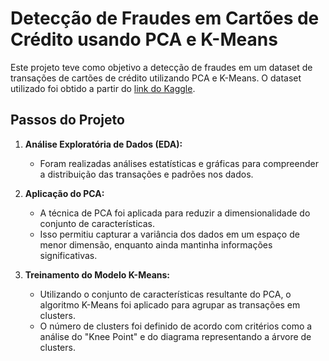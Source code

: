 # Detecção de Fraudes em Cartões de Crédito usando PCA e K-Means

Este projeto teve como objetivo a detecção de fraudes em um dataset de transações de cartões de crédito utilizando PCA e K-Means. O dataset utilizado foi obtido a partir do [link do Kaggle](https://www.kaggle.com/datasets/arjunbhasin2013/ccdata).

## Passos do Projeto

1. **Análise Exploratória de Dados (EDA):**
   - Foram realizadas análises estatísticas e gráficas para compreender a distribuição das transações e padrões nos dados.
     
2. **Aplicação do PCA:**
   - A técnica de PCA foi aplicada para reduzir a dimensionalidade do conjunto de características.
   - Isso permitiu capturar a variância dos dados em um espaço de menor dimensão, enquanto ainda mantinha informações significativas.

3. **Treinamento do Modelo K-Means:**
   - Utilizando o conjunto de características resultante do PCA, o algoritmo K-Means foi aplicado para agrupar as transações em clusters.
   - O número de clusters foi definido de acordo com critérios como a análise do "Knee Point" e do diagrama representando a árvore de clusters.
